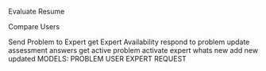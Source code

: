Evaluate Resume


Compare Users


Send Problem to Expert
get Expert Availability
 respond to problem
update assessment answers
get active problem
activate expert
whats new
add new updated
MODELS:
PROBLEM
USER
EXPERT
REQUEST
